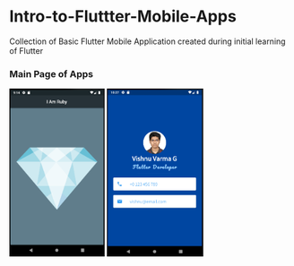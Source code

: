 # Intro-to-Fluttter-Mobile-Apps
Collection of Basic Flutter Mobile Application created during initial learning of Flutter

### Main Page of Apps
<img src='i_am_ruby/readme/iamruby.PNG' height = 300> <img src='MyCard/readme/app.PNG' height = 300>
